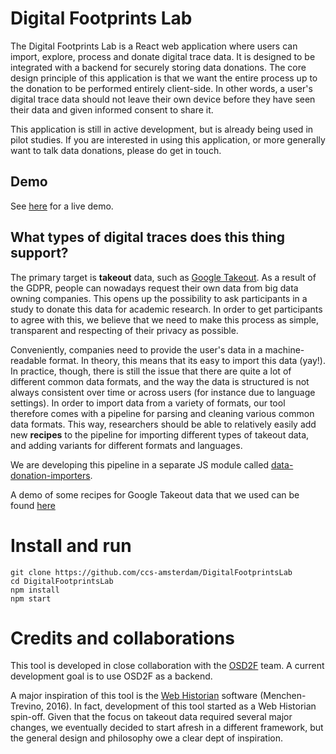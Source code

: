 # Digital Footprints Lab

The Digital Footprints Lab is a React web application where users can import, explore, process and donate digital trace data.
It is designed to be integrated with a backend for securely storing data donations.
The core design principle of this application is that we want the entire process up to the donation to be performed entirely client-side.
In other words, a user's digital trace data should not leave their own device before they have seen their data and given informed consent to share it.

This application is still in active development, but is already being used in pilot studies. If you are interested in using this application, or more generally want to talk data donations, please do get in touch.

## Demo

See [here](https://ccs-amsterdam.github.io/DigitalFootprintsLab/datasquare) for a live demo.

## What types of digital traces does this thing support?

The primary target is **takeout** data, such as [Google Takeout](https://takeout.google.com/settings/takeout).
As a result of the GDPR, people can nowadays request their own data from big data owning companies.
This opens up the possibility to ask participants in a study to donate this data for academic research.
In order to get participants to agree with this, we believe that we need to make this process as simple, transparent and respecting of their privacy as possible.

Conveniently, companies need to provide the user's data in a machine-readable format.
In theory, this means that its easy to import this data (yay!).
In practice, though, there is still the issue that there are quite a lot of different common data formats, and the way the data is structured is not always consistent over time or across users (for instance due to language settings).
In order to import data from a variety of formats, our tool therefore comes with a pipeline for parsing and cleaning various common data formats.
This way, researchers should be able to relatively easily add new **recipes** to the pipeline for importing different types of takeout data, and adding variants for different formats and languages.

We are developing this pipeline in a separate JS module called [data-donation-importers](https://github.com/kasperwelbers/data-donation-importers).

A demo of some recipes for Google Takeout data that we used can be found [here](https://kasperwelbers.github.io/data-donation-importers/)

# Install and run

```
git clone https://github.com/ccs-amsterdam/DigitalFootprintsLab
cd DigitalFootprintsLab
npm install
npm start
```

# Credits and collaborations

This tool is developed in close collaboration with the [OSD2F](https://github.com/uvacw/osd2f) team.
A current development goal is to use OSD2F as a backend.

A major inspiration of this tool is the [Web Historian](https://github.com/erickaakcire/webhistorian) software (Menchen-Trevino, 2016).
In fact, development of this tool started as a Web Historian spin-off. Given that the focus on takeout data required several major changes,
we eventually decided to start afresh in a different framework, but the general design and philosophy owe a clear dept of inspiration.
